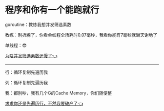 # 程序和你有一个能跑就行 
goroutine：教练我想并发筛选素数

教练：别折腾了，你看单线程全场耗时0.07毫秒，我看你能有7毫秒就谢天谢地了

单线程：😎

[为啥并发筛选素数还慢了👈](./pkg/prime/prime.md)
***
行：循环复制先遍历我

列：循环复制先遍历我

我：都别吵，我有几个G的Cache Memory，你们随便整


[求求你还是先遍历行，不然我要破产了👈](pkg/whynotcolumnfirst/whynotcolumnfirst.md)
